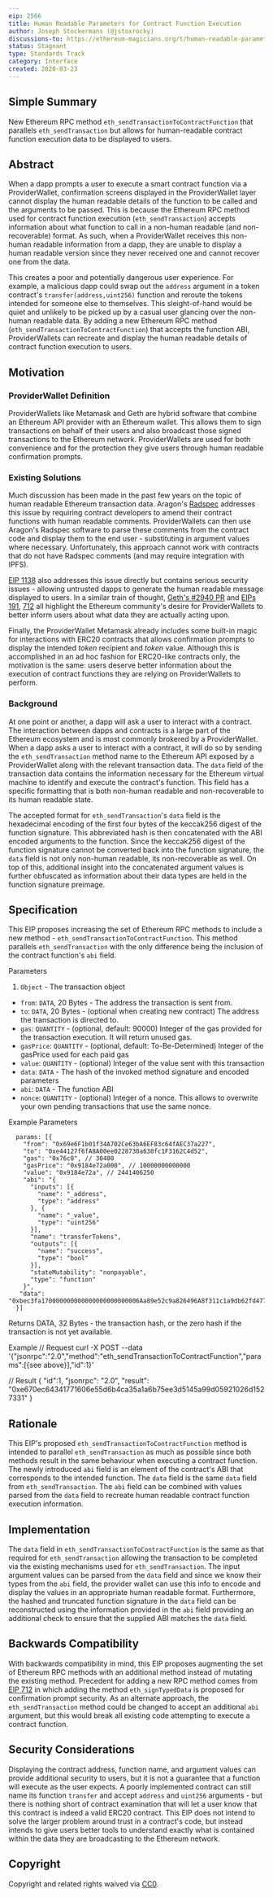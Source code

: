 ```yaml
---
eip: 2566
title: Human Readable Parameters for Contract Function Execution
author: Joseph Stockermans (@jstoxrocky)
discussions-to: https://ethereum-magicians.org/t/human-readable-parameters-for-contract-function-execution/4154
status: Stagnant
type: Standards Track
category: Interface
created: 2020-03-23
---
```


## Simple Summary
New Ethereum RPC method `eth_sendTransactionToContractFunction` that parallels `eth_sendTransaction` but allows for human-readable contract function execution data to be displayed to users.

## Abstract
When a dapp prompts a user to execute a smart contract function via a ProviderWallet, confirmation screens displayed in the ProviderWallet layer cannot display the human readable details of the function to be called and the arguments to be passed. This is because the Ethereum RPC method used for contract function execution (`eth_sendTransaction`) accepts information about what function to call in a non-human readable (and non-recoverable) format. As such, when a ProviderWallet receives this non-human readable information from a dapp, they are unable to display a human readable version since they never received one and cannot recover one from the data.

This creates a poor and potentially dangerous user experience. For example, a malicious dapp could swap out the `address` argument in a token contract's `transfer(address,uint256)` function and reroute the tokens intended for someone else to themselves. This sleight-of-hand would be quiet and unlikely to be picked up by a casual user glancing over the non-human readable data. By adding a new Ethereum RPC method (`eth_sendTransactionToContractFunction`) that accepts the function ABI, ProviderWallets can recreate and display the human readable details of contract function execution to users.

## Motivation
### ProviderWallet Definition
ProviderWallets like Metamask and Geth are hybrid software that combine an Ethereum API provider with an Ethereum wallet. This allows them to sign transactions on behalf of their users and also broadcast those signed transactions to the Ethereum network. ProviderWallets are used for both convenience and for the protection they give users through human readable confirmation prompts.

### Existing Solutions
Much discussion has been made in the past few years on the topic of human readable Ethereum transaction data. Aragon's [Radspec](https://github.com/aragon/radspec) addresses this issue by requiring contract developers to amend their contract functions with human readable comments. ProviderWallets can then use Aragon's Radspec software to parse these comments from the contract code and display them to the end user - substituting in argument values where necessary. Unfortunately, this approach cannot work with contracts that do not have Radspec comments (and may require integration with IPFS).

[EIP 1138](https://github.com/ethereum/EIPs/issues/1138) also addresses this issue directly but contains serious security issues - allowing untrusted dapps to generate the human readable message displayed to users. In a similar train of thought, [Geth's #2940 PR](https://github.com/ethereum/go-ethereum/pull/2940) and [EIPs 191](https://github.com/ethereum/EIPs/blob/master/EIPS/eip-191.md), [712](https://github.com/ethereum/EIPs/blob/master/EIPS/eip-712.md) all highlight the Ethereum community's desire for ProviderWallets to better inform users about what data they are actually acting upon.

Finally, the ProviderWallet Metamask already includes some built-in magic for interactions with ERC20 contracts that allows confirmation prompts to display the intended *token* recipient and *token* value. Although this is accomplished in an ad hoc fashion for ERC20-like contracts only, the motivation is the same: users deserve better information about the execution of contract functions they are relying on ProviderWallets to perform.

### Background
At one point or another, a dapp will ask a user to interact with a contract. The interaction between dapps and contracts is a large part of the Ethereum ecosystem and is most commonly brokered by a ProviderWallet. When a dapp asks a user to interact with a contract, it will do so by sending the `eth_sendTransaction` method name to the Ethereum API exposed by a ProviderWallet along with the relevant transaction data. The `data` field of the transaction data contains the information necessary for the Ethereum virtual machine to identify and execute the contract's function. This field has a specific formatting that is both non-human readable and non-recoverable to its human readable state.

The accepted format for `eth_sendTransaction`'s `data` field is the hexadecimal encoding of the first four bytes of the keccak256 digest of the function signature. This abbreviated hash is then concatenated with the ABI encoded arguments to the function. Since the keccak256 digest of the function signature cannot be converted back into the function signature, the `data` field is not only non-human readable, its non-recoverable as well. On top of this, additional insight into the concatenated argument values is further obfuscated as information about their data types are held in the function signature preimage.

## Specification
This EIP proposes increasing the set of Ethereum RPC methods to include a new method - `eth_sendTransactionToContractFunction`. This method parallels `eth_sendTransaction` with the only difference being the inclusion of the contract function's `abi` field.

Parameters

1. `Object` - The transaction object
  * `from`: `DATA`, 20 Bytes - The address the transaction is sent from.
  * `to`: `DATA`, 20 Bytes - (optional when creating new contract) The address the transaction is directed to.
  * `gas`: `QUANTITY` - (optional, default: 90000) Integer of the gas provided for the transaction execution. It will return unused gas.
  * `gasPrice`: `QUANTITY` - (optional, default: To-Be-Determined) Integer of the gasPrice used for each paid gas
  * `value`: `QUANTITY` - (optional) Integer of the value sent with this transaction
  * `data`: `DATA` - The hash of the invoked method signature and encoded parameters
  * `abi`: `DATA` - The function ABI
  * `nonce`: `QUANTITY` - (optional) Integer of a nonce. This allows to overwrite your own pending transactions that use the same nonce.

Example Parameters
```
  params: [{
    "from": "0x69e6F1b01f34A702Ce63bA6EF83c64fAEC37a227",
    "to": "0xe44127f6fA8A00ee0228730a630fc1F3162C4d52",
    "gas": "0x76c0", // 30400
    "gasPrice": "0x9184e72a000", // 10000000000000
    "value": "0x9184e72a", // 2441406250
    "abi": "{
      "inputs": [{
        "name": "_address",
        "type": "address"
      }, {
        "name": "_value",
        "type": "uint256"
      }],
      "name": "transferTokens",
      "outputs": [{
        "name": "success",
        "type": "bool"
      }],
      "stateMutability": "nonpayable",
      "type": "function"
    }",
   "data": "0xbec3fa170000000000000000000000006Aa89e52c9a826496A8f311c1a9db62fd477E256000000000000000000000000000000000000000000000000000000174876E800"               
  }]
```

Returns DATA, 32 Bytes - the transaction hash, or the zero hash if the transaction is not yet available.

Example // Request curl -X POST --data '{"jsonrpc":"2.0","method":"eth_sendTransactionToContractFunction","params":[{see above}],"id":1}'

// Result
{ "id":1, "jsonrpc": "2.0", "result": "0xe670ec64341771606e55d6b4ca35a1a6b75ee3d5145a99d05921026d1527331" }

## Rationale
This EIP's proposed `eth_sendTransactionToContractFunction` method is intended to parallel `eth_sendTransaction` as much as possible since both methods result in the same behaviour when executing a contract function. The newly introduced `abi` field is an element of the contract's ABI that corresponds to the intended function. The `data` field is the same `data` field from `eth_sendTransaction`. The `abi` field can be combined with values parsed from the `data` field to recreate human readable contract function execution information.

## Implementation
The `data` field in `eth_sendTransactionToContractFunction` is the same as that required for `eth_sendTransaction` allowing the transaction to be completed via the existing mechanisms used for `eth_sendTransaction`. The input argument values can be parsed from the `data` field and since we know their types from the `abi` field, the provider wallet can use this info to encode and display the values in an appropriate human readable format. Furthermore, the hashed and truncated function signature in the `data` field can be reconstructed using the information provided in the `abi` field providing an additional check to ensure that the supplied ABI matches the `data` field.

## Backwards Compatibility
With backwards compatibility in mind, this EIP proposes augmenting the set of Ethereum RPC methods with an additional method instead of mutating the existing method. Precedent for adding a new RPC method comes from [EIP 712](https://github.com/ethereum/EIPs/blob/master/EIPS/eip-712.md) in which adding the method `eth_signTypedData` is proposed for confirmation prompt security. As an alternate approach, the `eth_sendTransaction` method could be changed to accept an additional `abi` argument, but this would break all existing code attempting to execute a contract function.

## Security Considerations
Displaying the contract address, function name, and argument values can provide additional security to users, but it is not a guarantee that a function will execute as the user expects. A poorly implemented contract can still name its function `transfer` and accept `address` and `uint256` arguments - but there is nothing short of contract examination that will let a user know that this contract is indeed a valid ERC20 contract. This EIP does not intend to solve the larger problem around trust in a contract's code, but instead intends to give users better tools to understand exactly what is contained within the data they are broadcasting to the Ethereum network.

## Copyright
Copyright and related rights waived via [CC0](../LICENSE.md).
